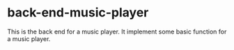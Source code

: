 # back-end-music-player

This is the back end for a music player. It implement some basic function for a music player.
